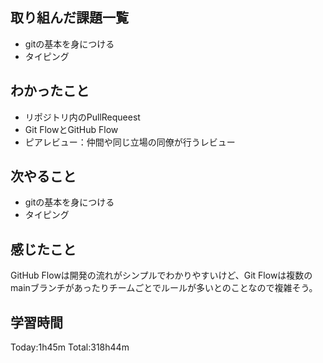 ## 取り組んだ課題一覧
 - gitの基本を身につける
 - タイピング
## わかったこと
 - リポジトリ内のPullRequeest
 - Git FlowとGitHub Flow
 - ピアレビュー：仲間や同じ立場の同僚が行うレビュー
## 次やること
 - gitの基本を身につける
 - タイピング
## 感じたこと
GitHub Flowは開発の流れがシンプルでわかりやすいけど、Git Flowは複数のmainブランチがあったりチームごとでルールが多いとのことなので複雑そう。
## 学習時間
Today:1h45m  Total:318h44m